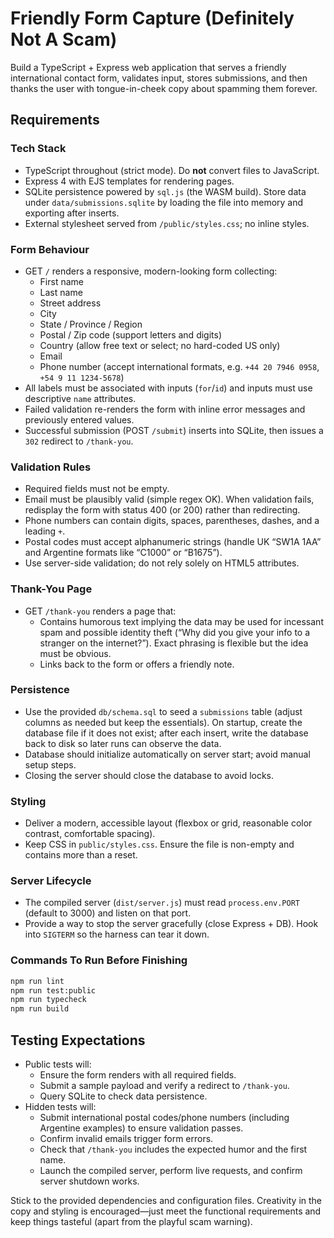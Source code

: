# Friendly Form Capture (Definitely Not A Scam)

Build a TypeScript + Express web application that serves a friendly international contact form, validates input, stores submissions, and then thanks the user with tongue-in-cheek copy about spamming them forever.

## Requirements

### Tech Stack
- TypeScript throughout (strict mode). Do **not** convert files to JavaScript.
- Express 4 with EJS templates for rendering pages.
- SQLite persistence powered by `sql.js` (the WASM build). Store data under `data/submissions.sqlite` by loading the file into memory and exporting after inserts.
- External stylesheet served from `/public/styles.css`; no inline styles.

### Form Behaviour
- GET `/` renders a responsive, modern-looking form collecting:
  - First name
  - Last name
  - Street address
  - City
  - State / Province / Region
  - Postal / Zip code (support letters and digits)
  - Country (allow free text or select; no hard-coded US only)
  - Email
  - Phone number (accept international formats, e.g. `+44 20 7946 0958`, `+54 9 11 1234-5678`)
- All labels must be associated with inputs (`for`/`id`) and inputs must use descriptive `name` attributes.
- Failed validation re-renders the form with inline error messages and previously entered values.
- Successful submission (POST `/submit`) inserts into SQLite, then issues a `302` redirect to `/thank-you`.

### Validation Rules
- Required fields must not be empty.
- Email must be plausibly valid (simple regex OK). When validation fails, redisplay the form with status 400 (or 200) rather than redirecting.
- Phone numbers can contain digits, spaces, parentheses, dashes, and a leading `+`.
- Postal codes must accept alphanumeric strings (handle UK “SW1A 1AA” and Argentine formats like “C1000” or “B1675”).
- Use server-side validation; do not rely solely on HTML5 attributes.

### Thank-You Page
- GET `/thank-you` renders a page that:
    - Contains humorous text implying the data may be used for incessant spam and possible identity theft (“Why did you give your info to a stranger on the internet?”). Exact phrasing is flexible but the idea must be obvious.
  - Links back to the form or offers a friendly note.

### Persistence
- Use the provided `db/schema.sql` to seed a `submissions` table (adjust columns as needed but keep the essentials). On startup, create the database file if it does not exist; after each insert, write the database back to disk so later runs can observe the data.
- Database should initialize automatically on server start; avoid manual setup steps.
- Closing the server should close the database to avoid locks.

### Styling
- Deliver a modern, accessible layout (flexbox or grid, reasonable color contrast, comfortable spacing).
- Keep CSS in `public/styles.css`. Ensure the file is non-empty and contains more than a reset.

### Server Lifecycle
- The compiled server (`dist/server.js`) must read `process.env.PORT` (default to 3000) and listen on that port.
- Provide a way to stop the server gracefully (close Express + DB). Hook into `SIGTERM` so the harness can tear it down.

### Commands To Run Before Finishing
```bash
npm run lint
npm run test:public
npm run typecheck
npm run build
```

## Testing Expectations
- Public tests will:
  - Ensure the form renders with all required fields.
  - Submit a sample payload and verify a redirect to `/thank-you`.
  - Query SQLite to check data persistence.
- Hidden tests will:
  - Submit international postal codes/phone numbers (including Argentine examples) to ensure validation passes.
  - Confirm invalid emails trigger form errors.
  - Check that `/thank-you` includes the expected humor and the first name.
  - Launch the compiled server, perform live requests, and confirm server shutdown works.

Stick to the provided dependencies and configuration files. Creativity in the copy and styling is encouraged—just meet the functional requirements and keep things tasteful (apart from the playful scam warning).
